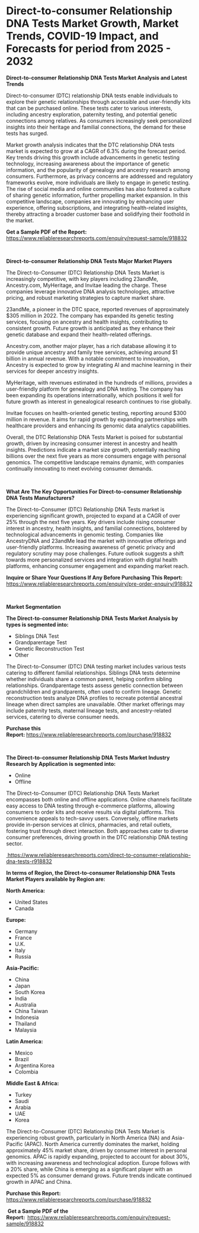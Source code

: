 <p><h1>Direct-to-consumer Relationship DNA Tests Market Growth, Market Trends, COVID-19 Impact, and Forecasts for period from 2025 - 2032</h1></p><p><strong>Direct-to-consumer Relationship DNA Tests Market Analysis and Latest Trends</strong></p>
<p><p>Direct-to-consumer (DTC) relationship DNA tests enable individuals to explore their genetic relationships through accessible and user-friendly kits that can be purchased online. These tests cater to various interests, including ancestry exploration, paternity testing, and potential genetic connections among relatives. As consumers increasingly seek personalized insights into their heritage and familial connections, the demand for these tests has surged.</p><p>Market growth analysis indicates that the DTC relationship DNA tests market is expected to grow at a CAGR of 6.3% during the forecast period. Key trends driving this growth include advancements in genetic testing technology, increasing awareness about the importance of genetic information, and the popularity of genealogy and ancestry research among consumers. Furthermore, as privacy concerns are addressed and regulatory frameworks evolve, more individuals are likely to engage in genetic testing. The rise of social media and online communities has also fostered a culture of sharing genetic information, further propelling market expansion. In this competitive landscape, companies are innovating by enhancing user experience, offering subscriptions, and integrating health-related insights, thereby attracting a broader customer base and solidifying their foothold in the market.</p></p>
<p><strong>Get a Sample PDF of the Report:&nbsp;</strong> <a href="https://www.reliableresearchreports.com/enquiry/request-sample/918832?utm_campaign=28&utm_medium=2&utm_source=Github&utm_content=ia&utm_term=19042025&utm_id=direct-to-consumer-relationship-dna-tests">https://www.reliableresearchreports.com/enquiry/request-sample/918832</a></p>
<p>&nbsp;</p>
<p><strong>Direct-to-consumer Relationship DNA Tests Major Market Players</strong></p>
<p><p>The Direct-to-Consumer (DTC) Relationship DNA Tests Market is increasingly competitive, with key players including 23andMe, Ancestry.com, MyHeritage, and Invitae leading the charge. These companies leverage innovative DNA analysis technologies, attractive pricing, and robust marketing strategies to capture market share.</p><p>23andMe, a pioneer in the DTC space, reported revenues of approximately $305 million in 2022. The company has expanded its genetic testing services, focusing on ancestry and health insights, contributing to consistent growth. Future growth is anticipated as they enhance their genetic database and expand their health-related offerings.</p><p>Ancestry.com, another major player, has a rich database allowing it to provide unique ancestry and family tree services, achieving around $1 billion in annual revenue. With a notable commitment to innovation, Ancestry is expected to grow by integrating AI and machine learning in their services for deeper ancestry insights.</p><p>MyHeritage, with revenues estimated in the hundreds of millions, provides a user-friendly platform for genealogy and DNA testing. The company has been expanding its operations internationally, which positions it well for future growth as interest in genealogical research continues to rise globally.</p><p>Invitae focuses on health-oriented genetic testing, reporting around $300 million in revenue. It aims for rapid growth by expanding partnerships with healthcare providers and enhancing its genomic data analytics capabilities.</p><p>Overall, the DTC Relationship DNA Tests Market is poised for substantial growth, driven by increasing consumer interest in ancestry and health insights. Predictions indicate a market size growth, potentially reaching billions over the next five years as more consumers engage with personal genomics. The competitive landscape remains dynamic, with companies continually innovating to meet evolving consumer demands.</p></p>
<p>&nbsp;</p>
<p><strong>What Are The Key Opportunities For Direct-to-consumer Relationship DNA Tests Manufacturers?</strong></p>
<p><p>The Direct-to-Consumer (DTC) Relationship DNA Tests market is experiencing significant growth, projected to expand at a CAGR of over 25% through the next five years. Key drivers include rising consumer interest in ancestry, health insights, and familial connections, bolstered by technological advancements in genomic testing. Companies like AncestryDNA and 23andMe lead the market with innovative offerings and user-friendly platforms. Increasing awareness of genetic privacy and regulatory scrutiny may pose challenges. Future outlook suggests a shift towards more personalized services and integration with digital health platforms, enhancing consumer engagement and expanding market reach.</p></p>
<p><strong>Inquire or Share Your Questions If Any Before Purchasing This Report:</strong> <a href="https://www.reliableresearchreports.com/enquiry/pre-order-enquiry/918832?utm_campaign=28&utm_medium=2&utm_source=Github&utm_content=ia&utm_term=19042025&utm_id=direct-to-consumer-relationship-dna-tests">https://www.reliableresearchreports.com/enquiry/pre-order-enquiry/918832</a></p>
<p>&nbsp;</p>
<p><strong>Market Segmentation</strong></p>
<p><strong>The Direct-to-consumer Relationship DNA Tests Market Analysis by types is segmented into:</strong></p>
<p><ul><li>Siblings DNA Test</li><li>Grandparentage Test</li><li>Genetic Reconstruction Test</li><li>Other</li></ul></p>
<p><p>The Direct-to-Consumer (DTC) DNA testing market includes various tests catering to different familial relationships. Siblings DNA tests determine whether individuals share a common parent, helping confirm sibling relationships. Grandparentage tests assess genetic connection between grandchildren and grandparents, often used to confirm lineage. Genetic reconstruction tests analyze DNA profiles to recreate potential ancestral lineage when direct samples are unavailable. Other market offerings may include paternity tests, maternal lineage tests, and ancestry-related services, catering to diverse consumer needs.</p></p>
<p><strong>Purchase this Report:&nbsp;</strong><a href="https://www.reliableresearchreports.com/purchase/918832?utm_campaign=28&utm_medium=2&utm_source=Github&utm_content=ia&utm_term=19042025&utm_id=direct-to-consumer-relationship-dna-tests">https://www.reliableresearchreports.com/purchase/918832</a></p>
<p>&nbsp;</p>
<p><strong>The Direct-to-consumer Relationship DNA Tests Market Industry Research by Application is segmented into:</strong></p>
<p><ul><li>Online</li><li>Offline</li></ul></p>
<p><p>The Direct-to-Consumer (DTC) Relationship DNA Tests Market encompasses both online and offline applications. Online channels facilitate easy access to DNA testing through e-commerce platforms, allowing consumers to order kits and receive results via digital platforms. This convenience appeals to tech-savvy users. Conversely, offline markets provide in-person services at clinics, pharmacies, and retail outlets, fostering trust through direct interaction. Both approaches cater to diverse consumer preferences, driving growth in the DTC relationship DNA testing sector.</p></p>
<p><a href="https://www.reliableresearchreports.com/direct-to-consumer-relationship-dna-tests-r918832?utm_campaign=28&utm_medium=2&utm_source=Github&utm_content=ia&utm_term=19042025&utm_id=direct-to-consumer-relationship-dna-tests">&nbsp;https://www.reliableresearchreports.com/direct-to-consumer-relationship-dna-tests-r918832</a></p>
<p><strong>In terms of Region, the Direct-to-consumer Relationship DNA Tests Market Players available by Region are:</strong></p>
<p>
    <p> <strong> North America: </strong>
        <ul>
            <li>United States</li>
            <li>Canada</li>
        </ul>
        </p> 
    <p> <strong> Europe: </strong>
        <ul>
            <li>Germany</li>
            <li>France</li>
            <li>U.K.</li>
            <li>Italy</li>
            <li>Russia</li>
        </ul>
        </p> 
    <p> <strong> Asia-Pacific: </strong>
        <ul>
            <li>China</li>
            <li>Japan</li>
            <li>South Korea</li>
            <li>India</li>
            <li>Australia</li>
            <li>China Taiwan</li>
            <li>Indonesia</li>
            <li>Thailand</li>
            <li>Malaysia</li>
        </ul>
        </p> 
    <p> <strong> Latin America: </strong>
        <ul>
            <li>Mexico</li>
            <li>Brazil</li>
            <li>Argentina Korea</li>
            <li>Colombia</li>
        </ul>
        </p> 
    <p> <strong> Middle East & Africa: </strong>
        <ul>
            <li>Turkey</li>
            <li>Saudi</li>
            <li>Arabia</li>
            <li>UAE</li>
            <li>Korea</li>
        </ul>
    </p>
    </p>
<p><p>The Direct-to-Consumer (DTC) Relationship DNA Tests Market is experiencing robust growth, particularly in North America (NA) and Asia-Pacific (APAC). North America currently dominates the market, holding approximately 45% market share, driven by consumer interest in personal genomics. APAC is rapidly expanding, projected to account for about 30%, with increasing awareness and technological adoption. Europe follows with a 20% share, while China is emerging as a significant player with an expected 5% as consumer demand grows. Future trends indicate continued growth in APAC and China.</p></p>
<p><strong>Purchase this Report: </strong><a href="https://www.reliableresearchreports.com/purchase/918832?utm_campaign=28&utm_medium=2&utm_source=Github&utm_content=ia&utm_term=19042025&utm_id=direct-to-consumer-relationship-dna-tests">https://www.reliableresearchreports.com/purchase/918832</a></p>
<p>&nbsp;<strong>Get a Sample PDF of the Report:&nbsp;&nbsp;</strong><a href="https://www.reliableresearchreports.com/enquiry/request-sample/918832?utm_campaign=28&utm_medium=2&utm_source=Github&utm_content=ia&utm_term=19042025&utm_id=direct-to-consumer-relationship-dna-tests">https://www.reliableresearchreports.com/enquiry/request-sample/918832</a></p>
<p><strong></strong></p>
<p><p></p><p></p><p></p></p>